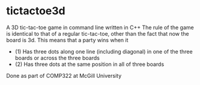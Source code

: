 # tictactoe3d
A 3D tic-tac-toe game in command line written in C++
The rule of the game is identical to that of a regular tic-tac-toe, other than the fact that now the board is 3d. This means that a party wins when it 
- (1) Has three dots along one line (including diagonal) in one of the three boards or across the three boards
- (2) Has three dots at the same position in all of three boards

Done as part of COMP322 at McGill University
